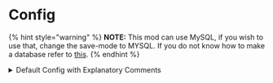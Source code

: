 # Config

{% hint style="warning" %}
**NOTE:** This mod can use MySQL, if you wish to use that, change the save-mode to MYSQL. If you do not know how to make a database refer to [this](https://app.gitbook.com/o/VBNbt9QKM9Bl2VRr86F1/s/AMLZiQkdzA1GB4HSIevs/).
{% endhint %}

<details>

<summary>Default Config with Explanatory Comments</summary>

<pre><code><strong># © EnvyWare Ltd Software 2022
</strong>
# For assistance visit https://discord.envyware.co.uk

save-mode: JSON
broadcast-settings:
    always-broadcast: true
    broadcast-legends: true
    broadcast-ultra-beasts: true
    broadcast-shinies: true
default-generator-settings:
    blocked-specs:
    - hoopa
    allow-legends: true
    allow-ultra-beasts: true
    shiny-chance: 0.05
database-details:
    pool-name: WonderTrade
    ip: 0.0.0.0
    port: 3306
    username: admin
    password: password
    database: WonderTrade
    max-pool-size: 30
    max-life-time-seconds: 30
web-hooks:
    one:
        web-hook-path: config/WonderTradeForge/leg_web_hook.json
        trigger-spec: legendary
cooldown-seconds: 3600
min-required-level: 30
number-in-pool: 30
persistent-pool: true
disable-u-i: false
</code></pre>

</details>
